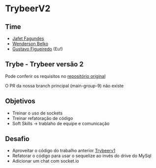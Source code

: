 # TrybeerV2

## Time

  - [Jafet Fagundes](https://github.com/jafet6)
  - [Wenderson Belko](https://github.com/wendersonb)
  - [Gustavo Figueiredo](https://github.com/gustaffig) (Eu!)


## Trybe - Trybeer versão 2

Pode conferir os requisitos no [repositório original](https://github.com/tryber/sd-03-project-trybeer-v2)

O PR da nossa branch principal (main-group-9) não existe

## Objetivos

  - Treinar o uso de sockets
  - Treinar refatoração de código
  - Soft Skills -> trablaho de equipe e comunicação

## Desafio

  - Aproveitar o código do trabalho anterior [Trybeerv1](https://github.com/tryber/sd-03-trybeer-11)
  - Refatorar o código para usar o sequelize ao invés do drive do MySql
  - Adicionar um chat com socket.io
